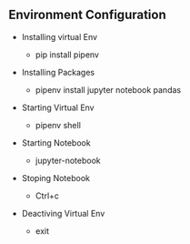 ## Environment Configuration
- Installing virtual Env
    - pip install pipenv 

- Installing Packages
    - pipenv install jupyter notebook pandas 

- Starting Virtual Env
    - pipenv shell 

- Starting Notebook
    - jupyter-notebook 

- Stoping Notebook 
    - Ctrl+c

- Deactiving Virtual Env
    - exit